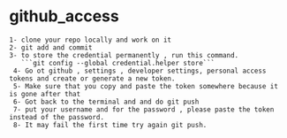 # github_access
```
1- clone your repo locally and work on it
2- git add and commit 
3- to store the credential permanently , run this command.
   ```git config --global credential.helper store```
 4- Go ot github , settings , developer settings, personal access tokens and create or generate a new token.
 5- Make sure that you copy and paste the token somewhere because it is gone after that 
 6- Got back to the terminal and and do git push 
 7- put your username and for the password , please paste the token instead of the password.
 8- It may fail the first time try again git push.
```
